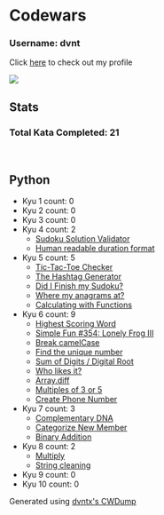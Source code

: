 # Codewars

### Username: dvnt
Click [here](https://www.codewars.com/users/dvnt) to check out my profile

![](https://www.codewars.com/users/dvnt/badges/large)

## Stats
### Total Kata Completed: 21

<br>

## Python
- Kyu 1 count: 0
- Kyu 2 count: 0
- Kyu 3 count: 0
- Kyu 4 count: 2
	- [Sudoku Solution Validator
](Python/4%20kyu.md#sudoku-solution-validator
)
	- [Human readable duration format](Python/4%20kyu.md#human-readable-duration-format)
- Kyu 5 count: 5
	- [Tic-Tac-Toe Checker
](Python/5%20kyu.md#tictactoe-checker
)
	- [The Hashtag Generator
](Python/5%20kyu.md#the-hashtag-generator
)
	- [Did I Finish my Sudoku?
](Python/5%20kyu.md#did-i-finish-my-sudoku
)
	- [Where my anagrams at?
](Python/5%20kyu.md#where-my-anagrams-at
)
	- [Calculating with Functions](Python/5%20kyu.md#calculating-with-functions)
- Kyu 6 count: 9
	- [Highest Scoring Word
](Python/6%20kyu.md#highest-scoring-word
)
	- [Simple Fun #354: Lonely Frog III
](Python/6%20kyu.md#simple-fun-354-lonely-frog-iii
)
	- [Break camelCase
](Python/6%20kyu.md#break-camelcase
)
	- [Find the unique number
](Python/6%20kyu.md#find-the-unique-number
)
	- [Sum of Digits / Digital Root
](Python/6%20kyu.md#sum-of-digits--digital-root
)
	- [Who likes it?
](Python/6%20kyu.md#who-likes-it
)
	- [Array.diff
](Python/6%20kyu.md#arraydiff
)
	- [Multiples of 3 or 5
](Python/6%20kyu.md#multiples-of-3-or-5
)
	- [Create Phone Number](Python/6%20kyu.md#create-phone-number)
- Kyu 7 count: 3
	- [Complementary DNA
](Python/7%20kyu.md#complementary-dna
)
	- [Categorize New Member
](Python/7%20kyu.md#categorize-new-member
)
	- [Binary Addition](Python/7%20kyu.md#binary-addition)
- Kyu 8 count: 2
	- [Multiply
](Python/8%20kyu.md#multiply
)
	- [String cleaning](Python/8%20kyu.md#string-cleaning)
- Kyu 9 count: 0
- Kyu 10 count: 0

Generated using [dvntx's CWDump](https://github.com/dvntx/CWDump)